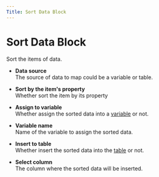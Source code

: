 ```yaml
---
Title: Sort Data Block
---
```


# Sort Data Block

Sort the items of data.

- **Data source** <br> The source of data to map could be a variable or table.

- **Sort by the item's property** <br> Whether sort the item by its property

- **Assign to variable** <br> Whether assign the sorted data into a [variable](../workflow/variables.md) or not.

- **Variable name** <br> Name of the variable to assign the sorted data.

- **Insert to table** <br> Whether insert the sorted data into the [table](../workflow/table.md) or not.

- **Select column** <br> The column where the sorted data will be inserted.
